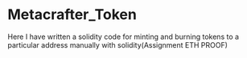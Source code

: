 # Metacrafter_Token
Here I have written a solidity code for minting and burning tokens to a particular address manually with solidity(Assignment ETH PROOF)
